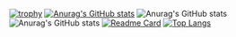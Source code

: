 [![trophy](https://github-profile-trophy.vercel.app/?carlos614=ryo-ma&theme=onedark)](https://github.com/ryo-ma/github-profile-trophy)
[![Anurag's GitHub stats](https://github-readme-stats.vercel.app/api?carlos614=anuraghazra)](https://github.com/anuraghazra/github-readme-stats)
![Anurag's GitHub stats](https://github-readme-stats.vercel.app/api?carlos614=anuraghazra&show_icons=true)
![Anurag's GitHub stats](https://github-readme-stats.vercel.app/api?carlos614=anuraghazra&show_icons=true&theme=dark)
[![Readme Card](https://github-readme-stats.vercel.app/api/pin/?carlos614=anuraghazra&repo=github-readme-stats)](https://github.com/anuraghazra/github-readme-stats)
[![Top Langs](https://github-readme-stats.vercel.app/api/top-langs/?carlos614=anuraghazra&layout=compact)](https://github.com/anuraghazra/github-readme-stats)

<!--
**carlos614/carlos614** is a ✨ _special_ ✨ repository because its `README.md` (this file) appears on your GitHub profile.


Here are some ideas to get you started:

- 🔭 I’m currently working on ...
- 🌱 I’m currently learning ...
- 👯 I’m looking to collaborate on ...
- 🤔 I’m looking for help with ...
- 💬 Ask me about ...
- 📫 How to reach me: ...
- 😄 Pronouns: ...
- ⚡ Fun fact: ...
-->
